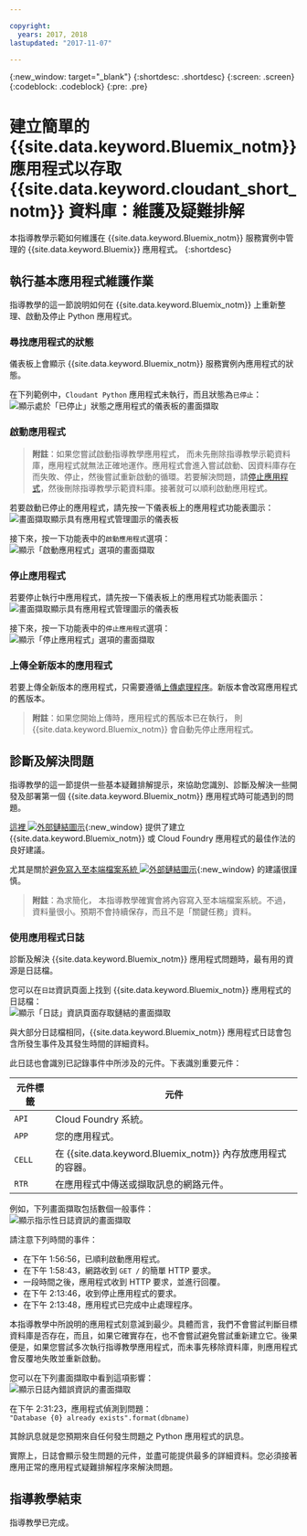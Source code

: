 ```yaml
---

copyright:
  years: 2017, 2018
lastupdated: "2017-11-07"

---
```


{:new_window: target="_blank"}
{:shortdesc: .shortdesc}
{:screen: .screen}
{:codeblock: .codeblock}
{:pre: .pre}

<!-- Acrolinx: 2017-01-11 -->

# 建立簡單的 {{site.data.keyword.Bluemix_notm}} 應用程式以存取 {{site.data.keyword.cloudant_short_notm}} 資料庫：維護及疑難排解

本指導教學示範如何維護在 {{site.data.keyword.Bluemix_notm}} 服務實例中管理的 {{site.data.keyword.Bluemix}} 應用程式。
{:shortdesc}

<div id="maintenance"></div>

## 執行基本應用程式維護作業

指導教學的這一節說明如何在 {{site.data.keyword.Bluemix_notm}} 上重新整理、啟動及停止 Python 應用程式。

### 尋找應用程式的狀態

儀表板上會顯示 {{site.data.keyword.Bluemix_notm}} 服務實例內應用程式的狀態。

在下列範例中，`Cloudant Python` 應用程式未執行，而且狀態為`已停止`：<br/>
![顯示處於「已停止」狀態之應用程式的儀表板的畫面擷取](images/img0037.png)

### 啟動應用程式

>   **附註**：如果您嘗試啟動指導教學應用程式，
    而未先刪除指導教學示範資料庫，應用程式就無法正確地運作。應用程式會進入嘗試啟動、因資料庫存在而失敗、停止，然後嘗試重新啟動的循環。若要解決問題，請[停止應用程式](#stopping-your-application)，然後刪除指導教學示範資料庫。接著就可以順利啟動應用程式。



若要啟動已停止的應用程式，請先按一下儀表板上的應用程式功能表圖示：<br/>
![畫面擷取顯示具有應用程式管理圖示的儀表板](images/img0038.png)

接下來，按一下功能表中的`啟動應用程式`選項：<br/>
![顯示「啟動應用程式」選項的畫面擷取](images/img0039.png)

### 停止應用程式

若要停止執行中應用程式，請先按一下儀表板上的應用程式功能表圖示：<br/>
![畫面擷取顯示具有應用程式管理圖示的儀表板](images/img0040.png)

接下來，按一下功能表中的`停止應用程式`選項：<br/>
![顯示「停止應用程式」選項的畫面擷取](images/img0041.png)

<div id="troubleshooting"></div>

### 上傳全新版本的應用程式

若要上傳全新版本的應用程式，只需要遵循[上傳處理程序](create_bmxapp_upload.html)。新版本會改寫應用程式的舊版本。

>   **附註**：如果您開始上傳時，應用程式的舊版本已在執行，
    則 {{site.data.keyword.Bluemix_notm}} 會自動先停止應用程式。



## 診斷及解決問題

指導教學的這一節提供一些基本疑難排解提示，來協助您識別、診斷及解決一些開發及部署第一個 {{site.data.keyword.Bluemix_notm}} 應用程式時可能遇到的問題。

[這裡 ![外部鏈結圖示](../images/launch-glyph.svg "外部鏈結圖示")](https://docs.cloudfoundry.org/devguide/deploy-apps/prepare-to-deploy.html){:new_window} 提供了建立 {{site.data.keyword.Bluemix_notm}} 或 Cloud Foundry 應用程式的最佳作法的良好建議。

尤其是關於[避免寫入至本端檔案系統 ![外部鏈結圖示](../images/launch-glyph.svg "外部鏈結圖示")](https://docs.cloudfoundry.org/devguide/deploy-apps/prepare-to-deploy.html#filesystem){:new_window} 的建議很謹慎。

>   **附註**：為求簡化，
本指導教學確實會將內容寫入至本端檔案系統。不過，資料量很小。預期不會持續保存，而且不是「關鍵任務」資料。



### 使用應用程式日誌

診斷及解決 {{site.data.keyword.Bluemix_notm}} 應用程式問題時，最有用的資源是日誌檔。

您可以在`日誌`資訊頁面上找到 {{site.data.keyword.Bluemix_notm}} 應用程式的日誌檔：<br/>
![顯示「日誌」資訊頁面存取鏈結的畫面擷取](images/img0042.png)

與大部分日誌檔相同，{{site.data.keyword.Bluemix_notm}} 應用程式日誌會包含所發生事件及其發生時間的詳細資料。

此日誌也會識別已記錄事件中所涉及的元件。下表識別重要元件：

元件標籤        | 元件
----------------|----------
`API`           | Cloud Foundry 系統。
`APP`           | 您的應用程式。
`CELL`          | 在 {{site.data.keyword.Bluemix_notm}} 內存放應用程式的容器。
`RTR`           | 在應用程式中傳送或擷取訊息的網路元件。

例如，下列畫面擷取包括數個一般事件：<br/>
![顯示指示性日誌資訊的畫面擷取](images/img0043.png)

請注意下列時間的事件：

-   在下午 1:56:56，已順利啟動應用程式。
-   在下午 1:58:43，網路收到 `GET /` 的簡單 HTTP 要求。
-   一段時間之後，應用程式收到 HTTP 要求，並進行回覆。
-   在下午 2:13:46，收到停止應用程式的要求。
-   在下午 2:13:48，應用程式已完成中止處理程序。

本指導教學中所說明的應用程式刻意減到最少。具體而言，我們不會嘗試判斷目標資料庫是否存在，而且，如果它確實存在，也不會嘗試避免嘗試重新建立它。後果便是，如果您嘗試多次執行指導教學應用程式，而未事先移除資料庫，則應用程式會反覆地失敗並重新啟動。

您可以在下列畫面擷取中看到這項影響：<br/>
![顯示日誌內錯誤資訊的畫面擷取](images/img0044.png)

在下午 2:31:23，應用程式偵測到問題：<br/>
`"Database {0} already exists".format(dbname)`

其餘訊息就是您預期來自任何發生問題之 Python 應用程式的訊息。

實際上，日誌會顯示發生問題的元件，並盡可能提供最多的詳細資料。您必須接著應用正常的應用程式疑難排解程序來解決問題。

## 指導教學結束

指導教學已完成。
